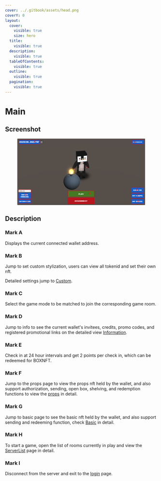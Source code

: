```yaml
---
cover: ../.gitbook/assets/head.png
coverY: 0
layout:
  cover:
    visible: true
    size: hero
  title:
    visible: true
  description:
    visible: true
  tableOfContents:
    visible: true
  outline:
    visible: true
  pagination:
    visible: true
---
```


# Main

## Screenshot

<figure><img src="../.gitbook/assets/newMain.png" alt=""><figcaption></figcaption></figure>

## Description

### Mark A

Displays the current connected wallet address.

### Mark B

Jump to set custom stylization, users can view all tokenid and set their own nft.

Detailed settings jump to [Custom](custom.md).

### Mark C

Select the game mode to be matched to join the corresponding game room.

### Mark D

Jump to info to see the current wallet's invitees, credits, promo codes, and registered promotional links on the detailed view [Information](information.md).

### Mark E

Check in at 24 hour intervals and get 2 points per check in, which can be redeemed for BOXNFT.

### Mark F

Jump to the props page to view the props nft held by the wallet, and also support authorization, sending, open box, shelving, and redemption functions to view the [props](props.md) in detail.

### Mark G

Jump to basic page to see the basic nft held by the wallet, and also support sending and redeeming function, check [Basic](basic.md) in detail.

### Mark H

To start a game, open the list of rooms currently in play and view the [ServerList](server-list.md) page in detail.

### Mark I

Disconnect from the server and exit to the [login](login.md) page.

